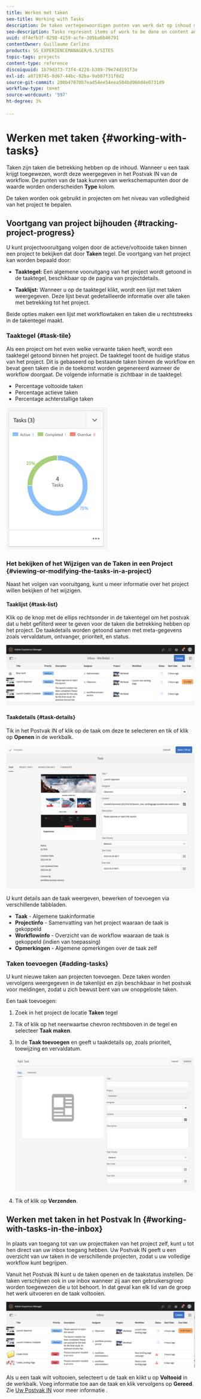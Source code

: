 ```yaml
---
title: Werken met taken
seo-title: Working with Tasks
description: De taken vertegenwoordigen punten van werk dat op inhoud moet worden gedaan en in projecten worden gebruikt om het niveau van volledigheid van huidige taken te bepalen
seo-description: Tasks represent items of work to be done on content and are used in projects to determine the level of completeness of current tasks
uuid: df4efb3f-8298-4159-acfe-305ba6b46791
contentOwner: Guillaume Carlino
products: SG_EXPERIENCEMANAGER/6.5/SITES
topic-tags: projects
content-type: reference
discoiquuid: 1b79d373-73f4-4228-b309-79e74d191f3e
exl-id: a0719745-8d67-44bc-92ba-9ab07f31f8d2
source-git-commit: 200b47070b7ead54ee54eea504bd960d4e0731d9
workflow-type: tm+mt
source-wordcount: '597'
ht-degree: 3%

---
```



# Werken met taken {#working-with-tasks}

Taken zijn taken die betrekking hebben op de inhoud. Wanneer u een taak krijgt toegewezen, wordt deze weergegeven in het Postvak IN van de workflow. De punten van de taak kunnen van werkschemapunten door de waarde worden onderscheiden **Type** kolom.

De taken worden ook gebruikt in projecten om het niveau van volledigheid van het project te bepalen.

## Voortgang van project bijhouden {#tracking-project-progress}

U kunt projectvooruitgang volgen door de actieve/voltooide taken binnen een project te bekijken dat door **Taken** tegel. De voortgang van het project kan worden bepaald door:

* **Taaktegel:** Een algemene vooruitgang van het project wordt getoond in de taaktegel, beschikbaar op de pagina van projectdetails.

* **Taaklijst:** Wanneer u op de taaktegel klikt, wordt een lijst met taken weergegeven. Deze lijst bevat gedetailleerde informatie over alle taken met betrekking tot het project.

Beide opties maken een lijst met workflowtaken en taken die u rechtstreeks in de takentegel maakt.

### Taaktegel {#task-tile}

Als een project om het even welke verwante taken heeft, wordt een taaktegel getoond binnen het project. De taaktegel toont de huidige status van het project. Dit is gebaseerd op bestaande taken binnen de workflow en bevat geen taken die in de toekomst worden gegenereerd wanneer de workflow doorgaat. De volgende informatie is zichtbaar in de taaktegel:

* Percentage voltooide taken
* Percentage actieve taken
* Percentage achterstallige taken

![Taken](assets/project-tile-tasks.png)

### Het bekijken of het Wijzigen van de Taken in een Project {#viewing-or-modifying-the-tasks-in-a-project}

Naast het volgen van vooruitgang, kunt u meer informatie over het project willen bekijken of het wijzigen.

#### Taaklijst {#task-list}

Klik op de knop met de ellips rechtsonder in de takentegel om het postvak dat u hebt gefilterd weer te geven voor de taken die betrekking hebben op het project. De taakdetails worden getoond samen met meta-gegevens zoals vervaldatum, ontvanger, prioriteit, en status.

![Projecttaak, Postvak IN](assets/project-tasks.png)

#### Taakdetails {#task-details}

Tik in het Postvak IN of klik op de taak om deze te selecteren en tik of klik op **Openen** in de werkbalk.

![Taakdetails](assets/project-task-detail.png)

U kunt details aan de taak weergeven, bewerken of toevoegen via verschillende tabbladen.

* **Taak** - Algemene taakinformatie
* **Projectinfo** - Samenvatting van het project waaraan de taak is gekoppeld
* **Workflowinfo** - Overzicht van de workflow waaraan de taak is gekoppeld (indien van toepassing)
* **Opmerkingen** - Algemene opmerkingen over de taak zelf

### Taken toevoegen {#adding-tasks}

U kunt nieuwe taken aan projecten toevoegen. Deze taken worden vervolgens weergegeven in de takenlijst en zijn beschikbaar in het postvak voor meldingen, zodat u zich bewust bent van uw onopgeloste taken.

Een taak toevoegen:

1. Zoek in het project de locatie **Taken** tegel
1. Tik of klik op het neerwaartse chevron rechtsboven in de tegel en selecteer **Taak maken**.
1. In de **Taak toevoegen** en geeft u taakdetails op, zoals prioriteit, toewijzing en vervaldatum.

   ![Een taak toevoegen](assets/project-add-task.png)

1. Tik of klik op **Verzenden**.

## Werken met taken in het Postvak In {#working-with-tasks-in-the-inbox}

In plaats van toegang tot van uw projecttaken van het project zelf, kunt u tot hen direct van uw inbox toegang hebben. Uw Postvak IN geeft u een overzicht van uw taken in de verschillende projecten, zodat u uw volledige workflow kunt begrijpen.

Vanuit het Postvak IN kunt u de taken openen en de taakstatus instellen. De taken verschijnen ook in uw inbox wanneer zij aan een gebruikersgroep worden toegewezen die u tot behoort. In dat geval kan elk lid van de groep het werk uitvoeren en de taak voltooien.

![Inbox](assets/project-inbox.png)

Als u een taak wilt voltooien, selecteert u de taak en klikt u op **Voltooid** in de werkbalk. Voeg informatie toe aan de taak en klik vervolgens op **Gereed**. Zie [Uw Postvak IN](/help/sites-authoring/inbox.md) voor meer informatie .

